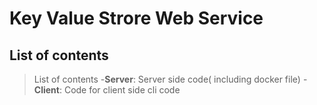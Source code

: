 # Key Value Strore Web Service
## List of contents
> List of contents
-**Server**: Server side code( including docker file)
-**Client**: Code for client side cli code

